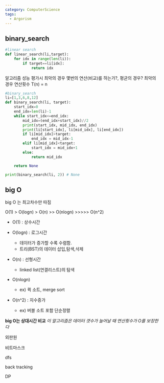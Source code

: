 ```yaml
---
category: ComputerScience
tags:
  - Argorism
---
```

## binary_search

~~~python
#linear search
def linear_search(li,target):
    for idx in range(len(li)):
        if target==li[idx]:
            return idx
~~~

알고리즘 성능 평가시 최악의 경우 몇번의 연산(비교)를 하는가?, 평균의 경우?
최악의 경우 연산횟수 T(n) = n

~~~python
#binary_search
li=[1,3,6,8,12]
def binary_search(li, target):
    start_idx=0
    end_idx=len(li)-1
    while start_idx<=end_idx:
        mid_idx=(end_idx+start_idx)//2
        print(start_idx, mid_idx, end_idx)
        print(li[start_idx], li[mid_idx], li[end_idx])
        if li[mid_idx]>target:
            end_idx = mid_idx-1
        elif li[mid_idx]<target:
            start_idx = mid_idx+1
        else:
            return mid_idx

    return None

print(binary_search(li, 2)) # None
~~~

## big O

big O 는 최고차수만 따짐

O(1) > O(logn) > O(n) >> O(nlogn) >>>>> O(n^2)

- O(1) : 상수시간

- O(logn) : 로그시간
  - 데이터가 증가할 수록 수렴함.
  - 트리(BST)의 데이터 삽입,탐색,삭제

- O(n) : 선형시간
  - linked list(연결리스트)의 탐색

- O(nlogn)
  - ex) 퀵 소트, merge sort

- O(n^2) : 지수증가
  - ex) 버블 소트 포함 단순정렬

**big O는 상대시간 비교**
_이 알고리즘은 데이터 갯수가 늘어날 때 연산횟수가 O를 보장한다_













외판원



비트마스크



dfs



back tracking



DP